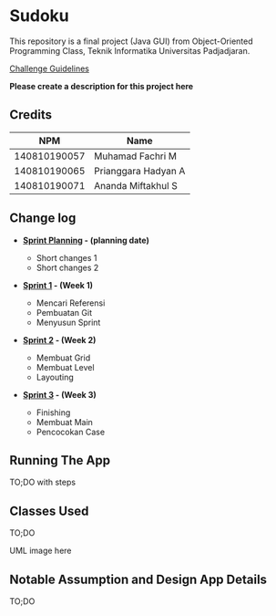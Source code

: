 # Sudoku

This repository is a final project (Java GUI) from Object-Oriented Programming Class, Teknik Informatika Universitas Padjadjaran. 

[Challenge Guidelines](challenge-guideline.md)

**Please create a description for this project here**

## Credits
| NPM           | Name        |
| ------------- |-------------|
| 140810190057  | Muhamad Fachri M       |
| 140810190065  | Prianggara Hadyan A    |
| 140810190071  | Ananda Miftakhul S     |

## Change log
- **[Sprint Planning](changelog/sprint-planning.md) - (planning date)** 
   -  Short changes 1
   - Short changes 2

- **[Sprint 1](changelog/sprint-1.md) - (Week 1)** 
   - Mencari Referensi
   - Pembuatan Git
   - Menyusun Sprint

- **[Sprint 2](changelog/sprint-2.md) - (Week 2)** 
   - Membuat Grid
   - Membuat Level
   - Layouting
   
- **[Sprint 3](changelog/sprint-3.md) - (Week 3)** 
   - Finishing
   - Membuat Main
   - Pencocokan Case

## Running The App

TO;DO with steps

## Classes Used

TO;DO

UML image here

## Notable Assumption and Design App Details

TO;DO
